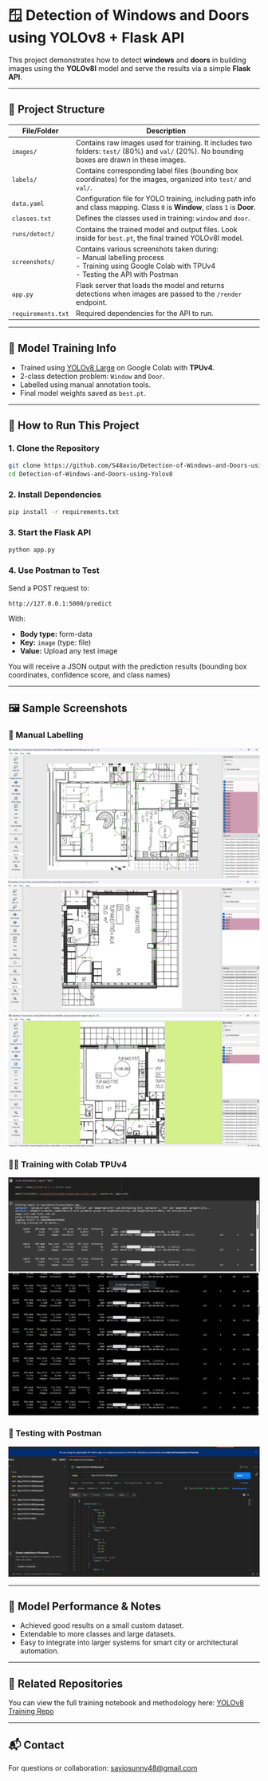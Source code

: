 # 🪟 Detection of Windows and Doors using YOLOv8 + Flask API

This project demonstrates how to detect **windows** and **doors** in building images using the **YOLOv8l** model and serve the results via a simple **Flask API**.

---

## 📁 Project Structure

| File/Folder | Description |
|-------------|-------------|
| `images/` | Contains raw images used for training. It includes two folders: `test/` (80%) and `val/` (20%). No bounding boxes are drawn in these images. |
| `labels/` | Contains corresponding label files (bounding box coordinates) for the images, organized into `test/` and `val/`. |
| `data.yaml` | Configuration file for YOLO training, including path info and class mapping. Class `0` is **Window**, class `1` is **Door**. |
| `classes.txt` | Defines the classes used in training: `window` and `door`. |
| `runs/detect/` | Contains the trained model and output files. Look inside for `best.pt`, the final trained YOLOv8l model. |
| `screenshots/` | Contains various screenshots taken during:<br>- Manual labelling process<br>- Training using Google Colab with TPUv4<br>- Testing the API with Postman |
| `app.py` | Flask server that loads the model and returns detections when images are passed to the `/render` endpoint. |
| `requirements.txt` | Required dependencies for the API to run. |

---

## 🧠 Model Training Info

- Trained using [YOLOv8 Large](https://github.com/ultralytics/ultralytics) on Google Colab with **TPUv4**.
- 2-class detection problem: `Window` and `Door`.
- Labelled using manual annotation tools.
- Final model weights saved as `best.pt`.

---

## 🚀 How to Run This Project

### 1. Clone the Repository

```bash
git clone https://github.com/S48avio/Detection-of-Windows-and-Doors-using-Yolov8.git
cd Detection-of-Windows-and-Doors-using-Yolov8
```

### 2. Install Dependencies

```bash
pip install -r requirements.txt
```

### 3. Start the Flask API

```bash
python app.py
```

### 4. Use Postman to Test

Send a POST request to:

```
http://127.0.0.1:5000/predict
```

With:
- **Body type:** form-data
- **Key:** `image` (type: file)
- **Value:** Upload any test image

You will receive a JSON output with the prediction results (bounding box coordinates, confidence score, and class names) 

---

## 🖼 Sample Screenshots

### 🔧 Manual Labelling  
![Manual Labelling](screenshots/1.png)
![Manual Labelling](screenshots/2.png)
![Manual Labelling](screenshots/3.png)

### 🏋️‍♂️ Training with Colab TPUv4  
![Training](screenshots/training.png)
![Training](screenshots/training2.png)

### 🧪 Testing with Postman  
![Postman Test](screenshots/testing.png)



---

## 🤖 Model Performance & Notes

- Achieved good results on a small custom dataset.
- Extendable to more classes and large datasets.
- Easy to integrate into larger systems for smart city or architectural automation.

---

## 🔗 Related Repositories

You can view the full training notebook and methodology here: [YOLOv8 Training Repo](https://github.com/S48avio/Training_YOLOV8L)

---

## 📬 Contact

For questions or collaboration: saviosunny48@gmail.com
